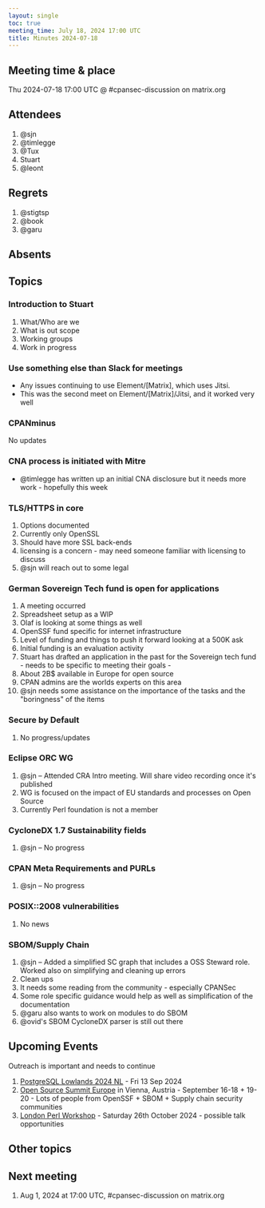 ```yaml
---
layout: single
toc: true
meeting_time: July 18, 2024 17:00 UTC
title: Minutes 2024-07-18
---
```


## Meeting time & place

Thu 2024-07-18 17:00 UTC @ #cpansec-discussion on matrix.org


## Attendees
1. @sjn
1. @timlegge
1. @Tux
1. Stuart
1. @leont

## Regrets
1. @stigtsp
1. @book
1. @garu

## Absents


## Topics

### Introduction to Stuart

1. What/Who are we
1. What is out scope
1. Working groups
1. Work in progress

### Use something else than Slack for meetings
- Any issues continuing to use Element/[Matrix], which uses Jitsi.
- This was the second meet on Element/[Matrix]/Jitsi, and it worked very well

### CPANminus

No updates

### CNA process is initiated with Mitre

- @timlegge has written up an initial CNA disclosure but it needs more work - hopefully this week

### TLS/HTTPS in core
1. Options documented
1. Currently only OpenSSL
1. Should have more SSL back-ends
1. licensing is a concern - may need someone familiar with licensing to discuss
1. @sjn will reach out to some legal

### German Sovereign Tech fund is open for applications
1. A meeting occurred
1. Spreadsheet setup as a WIP
1. Olaf is looking at some things as well
1. OpenSSF fund specific for internet infrastructure
1. Level of funding and things to push it forward looking at a 500K ask
1. Initial funding is an evaluation activity
1. Stuart has drafted an application in the past for the Sovereign tech fund - needs to be specific to meeting their goals -
1. About 2B$ available in Europe for open source
1. CPAN admins are the worlds experts on this area
1. @sjn needs some assistance on the importance of the tasks and the "boringness" of the items

### Secure by Default
1. No progress/updates

### Eclipse ORC WG
1. @sjn – Attended CRA Intro meeting. Will share video recording once it's published
1. WG is focused on the impact of EU standards and processes on Open Source
1. Currently Perl foundation is not a member

### CycloneDX 1.7 Sustainability fields
1. @sjn – No progress

### CPAN Meta Requirements and PURLs
1. @sjn – No progress

### POSIX::2008 vulnerabilities
1. No news

### SBOM/Supply Chain
1. @sjn – Added a simplified SC graph that includes a OSS Steward role. Worked also on simplifying and cleaning up errors
1. Clean ups
1. It needs some reading from the community - especially CPANSec
1. Some role specific guidance would help as well as simplification of the documentation
1. @garu also wants to work on modules to do SBOM
1. @ovid's SBOM CycloneDX parser is still out there

## Upcoming Events

Outreach is important and needs to continue
1. [PostgreSQL Lowlands 2024 NL](https://kangaroot.net/events/pg-day-lowlands-2024-nl) - Fri 13 Sep 2024
1. [Open Source Summit Europe](https://events.linuxfoundation.org/open-source-summit-europe/) in Vienna, Austria - September 16-18 + 19-20 - Lots of people from OpenSSF + SBOM + Supply chain security communities
1. [London Perl Workshop](https://act.yapc.eu/lpw2024/) - Saturday 26th October 2024 - possible talk opportunities

## Other topics

## Next meeting
1. Aug 1, 2024 at 17:00 UTC, #cpansec-discussion on matrix.org
